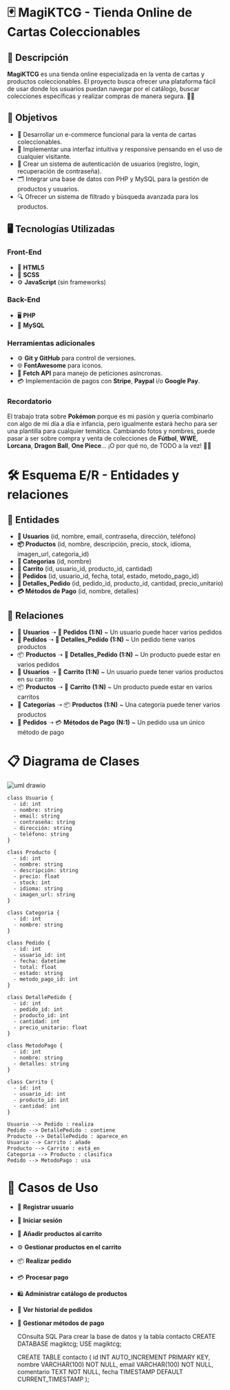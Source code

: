 # 🃏 MagiKTCG - Tienda Online de Cartas Coleccionables

## 📌 Descripción  
**MagiKTCG** es una tienda online especializada en la venta de cartas y productos coleccionables. El proyecto busca ofrecer una plataforma fácil de usar donde los usuarios puedan navegar por el catálogo, buscar colecciones específicas y realizar compras de manera segura. 🛒🎴

## 🎯 Objetivos
- 🌟 Desarrollar un e-commerce funcional para la venta de cartas coleccionables.
- 🎨 Implementar una interfaz intuitiva y responsive pensando en el uso de cualquier visitante.
- 🔐 Crear un sistema de autenticación de usuarios (registro, login, recuperación de contraseña).
- 🗂️ Integrar una base de datos con PHP y MySQL para la gestión de productos y usuarios.
- 🔍 Ofrecer un sistema de filtrado y búsqueda avanzada para los productos.

## 🖥️ Tecnologías Utilizadas
### **Front-End**
- 📝 **HTML5**
- 🎨 **SCSS**
- ⚙️ **JavaScript** (sin frameworks)

### **Back-End**
- 🖥️ **PHP**
- 💾 **MySQL**

### **Herramientas adicionales**
- ⚙️ **Git y GitHub** para control de versiones.
- 🌐 **FontAwesome** para iconos.
- 📨 **Fetch API** para manejo de peticiones asíncronas.
- 💳 Implementación de pagos con **Stripe**, **Paypal** i/o **Google Pay**.

### **Recordatorio**
El trabajo trata sobre **Pokémon** porque es mi pasión y quería combinarlo con algo de mi día a día e infancia, pero igualmente estará hecho para ser una plantilla para cualquier temática. Cambiando fotos y nombres, puede pasar a ser sobre compra y venta de colecciones de **Fútbol**, **WWE**, **Lorcana**, **Dragon Ball**, **One Piece**... ¡O por qué no, de TODO a la vez! 🎉😀

# 🛠️ Esquema E/R - Entidades y relaciones

## 📌 Entidades
- **👤 Usuarios** (id, nombre, email, contraseña, dirección, teléfono)
- **📦 Productos** (id, nombre, descripción, precio, stock, idioma, imagen_url, categoria_id)
- **📂 Categorias** (id, nombre)
- **🛒 Carrito** (id, usuario_id, producto_id, cantidad)
- **📑 Pedidos** (id, usuario_id, fecha, total, estado, metodo_pago_id)
- **📄 Detalles_Pedido** (id, pedido_id, producto_id, cantidad, precio_unitario)
- **💳 Métodos de Pago** (id, nombre, detalles)

## 🔗 Relaciones
- 👤 **Usuarios** ➝ 📑 **Pedidos** **(1:N)** ~ Un usuario puede hacer varios pedidos
- 📑 **Pedidos** ➝ 📄 **Detalles_Pedido** **(1:N)** ~ Un pedido tiene varios productos
- 📦 **Productos** ➝ 📄 **Detalles_Pedido** **(1:N)** ~ Un producto puede estar en varios pedidos
- 👤 **Usuarios** ➝ 🛒 **Carrito** **(1:N)** ~ Un usuario puede tener varios productos en su carrito
- 📦 **Productos** ➝ 🛒 **Carrito** **(1:N)** ~ Un producto puede estar en varios carritos
- 📂 **Categorías** ➝ 📦 **Productos** **(1:N)** ~ Una categoría puede tener varios productos
- 📑 **Pedidos** ➝ 💳 **Métodos de Pago** **(N:1)** ~ Un pedido usa un único método de pago

# 📋 Diagrama de Clases
![uml drawio](https://github.com/user-attachments/assets/a6256997-a842-4acb-88df-b90e3fc20634)

```plantuml
class Usuario {
  - id: int
  - nombre: string
  - email: string
  - contraseña: string
  - dirección: string
  - teléfono: string
}

class Producto {
  - id: int
  - nombre: string
  - descripción: string
  - precio: float
  - stock: int
  - idioma: string
  - imagen_url: string
}

class Categoria {
  - id: int
  - nombre: string
}

class Pedido {
  - id: int
  - usuario_id: int
  - fecha: datetime
  - total: float
  - estado: string
  - metodo_pago_id: int
}

class DetallePedido {
  - id: int
  - pedido_id: int
  - producto_id: int
  - cantidad: int
  - precio_unitario: float
}

class MetodoPago {
  - id: int
  - nombre: string
  - detalles: string
}

class Carrito {
  - id: int
  - usuario_id: int
  - producto_id: int
  - cantidad: int
}

Usuario --> Pedido : realiza
Pedido --> DetallePedido : contiene
Producto --> DetallePedido : aparece_en
Usuario --> Carrito : añade
Producto --> Carrito : está_en
Categoria --> Producto : clasifica
Pedido --> MetodoPago : usa
```

# 🚀 Casos de Uso
- 🔐 **Registrar usuario**
- 🔑 **Iniciar sesión**
- 🛒 **Añadir productos al carrito**
- ⚙️ **Gestionar productos en el carrito**
- 📦 **Realizar pedido**
- 💳 **Procesar pago**
- 🛍️ **Administrar catálogo de productos**
- 📜 **Ver historial de pedidos**
- 🏦 **Gestionar métodos de pago**



    COnsulta SQL Para crear la base de datos y la tabla contacto
    CREATE DATABASE magiktcg;
    USE magiktcg;
    
    CREATE TABLE contacto (
        id INT AUTO_INCREMENT PRIMARY KEY,
        nombre VARCHAR(100) NOT NULL,
        email VARCHAR(100) NOT NULL,
        comentario TEXT NOT NULL,
        fecha TIMESTAMP DEFAULT CURRENT_TIMESTAMP
    );

